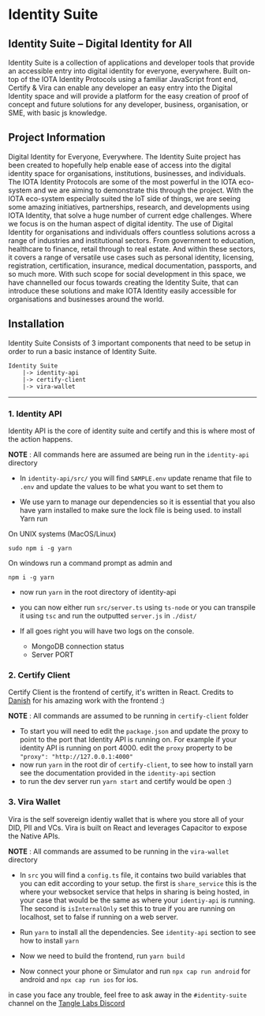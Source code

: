 # Identity Suite

## Identity Suite – Digital Identity for All

Identity Suite is a collection of applications and developer tools that provide an accessible entry into digital identity for everyone, everywhere. Built on-top of the IOTA Identity Protocols using a familiar JavaScript front end, Certify & Vira can enable any developer an easy entry into the Digital Identity space and will provide a platform for the easy creation of proof of concept and future solutions for any developer, business, organisation, or SME, with basic js knowledge.

## Project Information

Digital Identity for Everyone, Everywhere.
The Identity Suite project has been created to hopefully help enable ease of access into the digital identity space for organisations, institutions, businesses, and individuals. The IOTA Identity Protocols are some of the most powerful in the IOTA eco-system and we are aiming to demonstrate this through the project.
With the IOTA eco-system especially suited the IoT side of things, we are seeing some amazing initiatives, partnerships, research, and developments using IOTA Identity, that solve a huge number of current edge challenges.
Where we focus is on the human aspect of digital identity.
The use of Digital Identity for organisations and individuals offers countless solutions across a range of industries and institutional sectors. From government to education, healthcare to finance, retail through to real estate. And within these sectors, it covers a range of versatile use cases such as personal identity, licensing, registration, certification, insurance, medical documentation, passports, and so much more.
With such scope for social development in this space, we have channelled our focus towards creating the Identity Suite, that can introduce these solutions and make IOTA Identity easily accessible for organisations and businesses around the world.

## Installation

Identity Suite Consists of 3 important components that need to be setup in order to run a basic instance of Identity Suite.

```
Identity Suite
    |-> identity-api
    |-> certify-client
    |-> vira-wallet
```

---

### 1. Identity API

Identity API is the core of identity suite and certify and this is where most of the action happens.

**NOTE** : All commands here are assumed are being run in the `identity-api` directory

- In `identity-api/src/` you will find `SAMPLE.env` update rename that file to `.env` and update the values to be what you want to set them to

- We use yarn to manage our dependencies so it is essential that you also have yarn installed to make sure the lock file is being used.
  to install Yarn run

On UNIX systems (MacOS/Linux)

```
sudo npm i -g yarn
```

On windows run a command prompt as admin and

```
npm i -g yarn
```

- now run `yarn` in the root directory of identity-api

- you can now either run `src/server.ts` using `ts-node` or you can transpile it using `tsc` and run the outputted `server.js` in `./dist/`
- If all goes right you will have two logs on the console.
  - MongoDB connection status
  - Server PORT

### 2. Certify Client

Certify Client is the frontend of certify, it's written in React. Credits to [Danish](https://github.com/DanishSinghSethi) for his amazing work with the frontend :)

**NOTE** : All commands are assumed to be running in `certify-client` folder

- To start you will need to edit the `package.json` and update the proxy to point to the port that Identity API is running on. For example if your identity API is running on port 4000. edit the `proxy` property to be `"proxy": "http://127.0.0.1:4000"`
- now run `yarn` in the root dir of `certify-client`, to see how to install yarn see the documentation provided in the `identity-api` section
- to run the dev server run `yarn start` and certify would be open :)

### 3. Vira Wallet

Vira is the self sovereign identiy wallet that is where you store all of your DID, PII and VCs.
Vira is built on React and leverages Capacitor to expose the Native APIs.

**NOTE** : All commands are assumed to be running in the `vira-wallet` directory

- In `src` you will find a `config.ts` file, it contains two build variables that you can edit according to your setup. the first is `share_service` this is the where your websocket service that helps in sharing is being hosted, in your case that would be the same as where your `identiy-api` is running. The second is `isInternalOnly` set this to true if you are running on localhost, set to false if running on a web server.

- Run `yarn` to install all the dependencies. See `identity-api` section to see how to install `yarn`

- Now we need to build the frontend, run `yarn build`

- Now connect your phone or Simulator and run `npx cap run android` for android and `npx cap run ios` for ios.

in case you face any trouble, feel free to ask away in the `#identity-suite` channel on the [Tangle Labs Discord](https://discord.gg/rmQQnwddmK)

